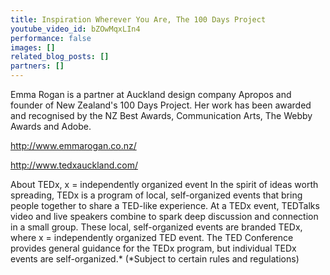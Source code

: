 ```yaml
---
title: Inspiration Wherever You Are, The 100 Days Project
youtube_video_id: bZOwMqxLIn4
performance: false
images: []
related_blog_posts: []
partners: []
---
```


Emma Rogan is a partner at Auckland design company Apropos and founder of New Zealand's 100 Days Project. Her work has been awarded and recognised by the NZ Best Awards, Communication Arts, The Webby Awards and Adobe.

http://www.emmarogan.co.nz/

http://www.tedxauckland.com/

About TEDx, x = independently organized event
In the spirit of ideas worth spreading, TEDx is a program of local, self-organized events that bring people together to share a TED-like experience. At a TEDx event, TEDTalks video and live speakers combine to spark deep discussion and connection in a small group. These local, self-organized events are branded TEDx, where x = independently organized TED event. The TED Conference provides general guidance for the TEDx program, but individual TEDx events are self-organized.* (*Subject to certain rules and regulations)
